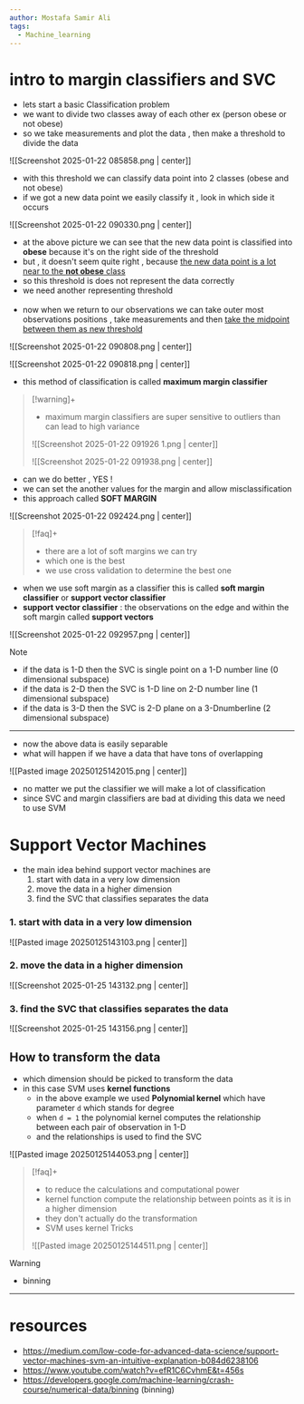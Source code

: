 ```yaml
---
author: Mostafa Samir Ali
tags:
  - Machine_learning
---
```


# intro to margin classifiers and SVC
- lets start a basic Classification problem
- we want to divide two classes away of each other ex (person obese or not obese)
- so we take measurements and plot the data , then make a threshold to divide the data

![[Screenshot 2025-01-22 085858.png | center]]

- with this threshold we can classify data point into 2 classes (obese and not obese)
- if we got a new data point we easily classify it , look in which side it occurs

![[Screenshot 2025-01-22 090330.png | center]]

- at the above picture we can see that the new data point is classified into **obese** because it's on the right side of the threshold
- but , it doesn't seem quite right , because <u>the new data point is a lot near to the **not obese** class</u> 
- so this threshold is does not represent the data correctly
- we need another representing threshold
<br><br>
- now when we return to our observations we can take outer most observations positions , take measurements and then <u>take the midpoint between them as new threshold</u> 

![[Screenshot 2025-01-22 090808.png | center]]

![[Screenshot 2025-01-22 090818.png | center]]

- this method of classification is called **maximum margin classifier** 

> [!warning]+ 
> - maximum margin classifiers are super sensitive to outliers than can lead to high variance 
> 
> ![[Screenshot 2025-01-22 091926 1.png | center]]
> 
> ![[Screenshot 2025-01-22 091938.png | center]]

- can we do better , YES ! 
- we can set the another values for the margin and allow misclassification 
- this approach called **SOFT MARGIN** 

![[Screenshot 2025-01-22 092424.png | center]]

>[!faq]+
> - there are a lot of soft margins we can try 
> - which one is the best 
> - we use cross validation to determine the best one 

- when we use soft margin as a classifier this is called **soft margin classifier** or **support vector classifier**
- **support vector classifier** : the observations on the edge and within the soft margin called **support vectors**

![[Screenshot 2025-01-22 092957.png | center]]

>[!NOTE]
> - if the data is 1-D then the SVC is single point on a 1-D number line (0 dimensional subspace)
> - if the data is 2-D then the SVC is 1-D line on 2-D number line (1 dimensional subspace)
> - if the data is 3-D then the SVC is 2-D plane on a 3-Dnumberline (2 dimensional subspace)

---
- now the above data is easily separable 
- what will happen if we have a data that have tons of overlapping 

![[Pasted image 20250125142015.png | center]]

- no matter we put the classifier we will make a lot of classification
- since SVC and margin classifiers are bad at dividing this data we need to use SVM

# Support Vector Machines
- the main idea behind support vector machines are
	1. start with data in a very low dimension 
	2. move the data in a higher dimension 
	3. find the SVC that classifies separates the data

### 1. start with data in a very low dimension 

![[Pasted image 20250125143103.png | center]]

### 2. move the data in a higher dimension

![[Screenshot 2025-01-25 143132.png | center]]


### 3. find the SVC that classifies separates the data

![[Screenshot 2025-01-25 143156.png | center]]

## How to transform the data
- which dimension should be picked to transform the data 
- in this case SVM uses **kernel functions**
	- in the above example we used **Polynomial kernel** which have parameter `d` which stands for degree
	- when `d = 1` the polynomial kernel computes the relationship between each pair of observation in 1-D
	- and the relationships is used to find the SVC

![[Pasted image 20250125144053.png | center]]


>[!faq]+
> - to reduce the calculations and computational power
> - kernel function compute the relationship between points as it is in a higher dimension 
> - they don't actually do the transformation
> - SVM uses kernel Tricks
> 
> ![[Pasted image 20250125144511.png | center]]





>[!warning]
>- binning















---
# resources
- https://medium.com/low-code-for-advanced-data-science/support-vector-machines-svm-an-intuitive-explanation-b084d6238106
- https://www.youtube.com/watch?v=efR1C6CvhmE&t=456s
- https://developers.google.com/machine-learning/crash-course/numerical-data/binning (binning)